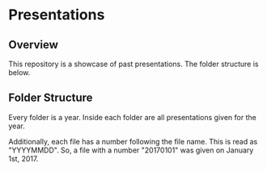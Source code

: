 # Presentations

## Overview

This repository is a showcase of past presentations. The folder structure is below.

## Folder Structure

Every folder is a year. Inside each folder are all presentations given for the year.

Additionally, each file has a number following the file name. This is read as "YYYYMMDD". So, a file with a number "20170101" was given on January 1st, 2017.


